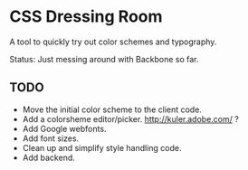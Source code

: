 CSS Dressing Room
=================

A tool to quickly try out color schemes and typography.


Status: Just messing around with Backbone so far.

TODO
----

* Move the initial color scheme to the client code.
* Add a colorsheme editor/picker. http://kuler.adobe.com/ ?
* Add Google webfonts.
* Add font sizes.
* Clean up and simplify style handling code.
* Add backend.
